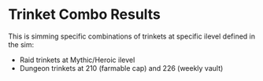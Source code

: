 # Trinket Combo Results
This is simming specific combinations of trinkets at specific ilevel defined in the sim:
- Raid trinkets at Mythic/Heroic ilevel
- Dungeon trinkets at 210 (farmable cap) and 226 (weekly vault)